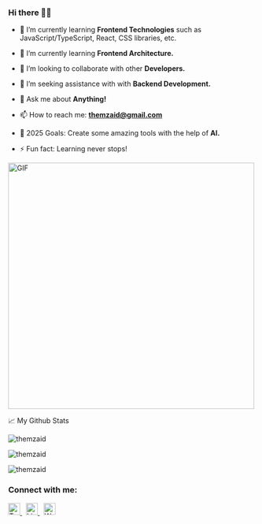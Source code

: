 ### Hi there 👋🏻

- 🔭 I’m currently learning **Frontend Technologies** such as JavaScript/TypeScript, React, CSS libraries, etc.
- 🌱 I’m currently learning **Frontend Architecture.**
- 👯 I’m looking to collaborate with other **Developers.**
- 🧐 I’m seeking assistance with with **Backend Development.**
- 💬 Ask me about **Anything!**
- 📫 How to reach me: **themzaid@gmail.com**

- 🥅 2025 Goals: Create some amazing tools with the help of **AI.**
- ⚡ Fun fact: Learning never stops!

<img alt="GIF" src="https://github.com/abhisheknaiidu/abhisheknaiidu/blob/master/code.gif?raw=true" width="500" />

<br>

📈 My Github Stats
<p align="left"> <img src="https://github-readme-stats.vercel.app/api?username=themzaid&show_icons=true&theme=gotham" alt="themzaid" />

<br>

<p> <img src="https://komarev.com/ghpvc/?username=themzaid&label=Profile%20views&color=0e75b6&style=flat" alt="themzaid" /> </p>

<p><img align="left" src="https://github-readme-stats.vercel.app/api/top-langs?username=themzaid&show_icons=true&locale=en&layout=compact" alt="themzaid" /></p>

<br>

### Connect with me:

<p align="left">
  <a href="https://twitter.com/themzaid">
    <img src="https://img.icons8.com/ios-filled/50/808080/twitterx--v1.png" width="24px" alt="Twitter" />
  </a>
  &nbsp;
  <a href="https://linkedin.com/in/themzaid">
    <img src="https://img.icons8.com/ios-filled/50/808080/linkedin.png" width="24px" alt="LinkedIn" />
  </a>
  &nbsp;
  <a href="https://themzaid.com">
    <img src="https://img.icons8.com/ios-filled/50/808080/internet.png" width="24px" alt="Website" />
  </a>
</p>
